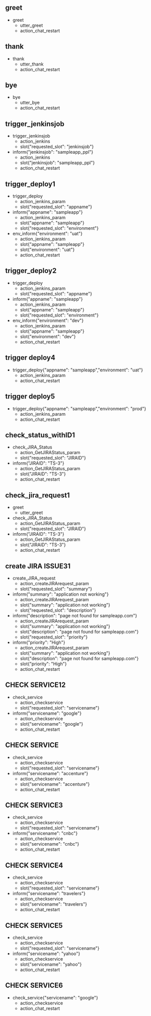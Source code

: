 ## greet
* greet
    - utter_greet
	- action_chat_restart

## thank
* thank
    - utter_thank
	- action_chat_restart

## bye
* bye
    - utter_bye
	- action_chat_restart










## trigger_jenkinsjob
* trigger_jenkinsjob
	- action_jenkins
	- slot{"requested_slot": "jenkinsjob"}
* inform{"jenkinsjob": "sampleapp_ppl"}
	- action_jenkins
	- slot{"jenkinsjob": "sampleapp_ppl"}
	- action_chat_restart
	





	



	


## trigger_deploy1
* trigger_deploy
	- action_jenkins_param
	- slot{"requested_slot": "appname"}
* inform{"appname": "sampleapp"}
	- action_jenkins_param
	- slot{"appname": "sampleapp"}
	- slot{"requested_slot": "environment"}
* env_inform{"environment": "uat"}
	- action_jenkins_param
	- slot{"appname": "sampleapp"}
	- slot{"environment": "uat"}
	- action_chat_restart

## trigger_deploy2
* trigger_deploy
	- action_jenkins_param
	- slot{"requested_slot": "appname"}
* inform{"appname": "sampleapp"}
	- action_jenkins_param
	- slot{"appname": "sampleapp"}
	- slot{"requested_slot": "environment"}
* env_inform{"environment": "dev"}
	- action_jenkins_param
	- slot{"appname": "sampleapp"}
	- slot{"environment": "dev"}
	- action_chat_restart


	


## trigger deploy4
* trigger_deploy{"appname": "sampleapp","environment": "uat"}
	- action_jenkins_param
	- action_chat_restart

## trigger deploy5
* trigger_deploy{"appname": "sampleapp","environment": "prod"}
	- action_jenkins_param
	- action_chat_restart



	



## check_status_withID1
* check_JIRA_Status
    - action_GetJIRAStatus_param
	- slot{"requested_slot": "JIRAID"}
* inform{"JIRAID": "TS-3"}
	- action_GetJIRAStatus_param
	- slot{"JIRAID": "TS-3"}
	- action_chat_restart
	
	
## check_jira_request1
* greet
    - utter_greet
* check_JIRA_Status
    - action_GetJIRAStatus_param
	- slot{"requested_slot": "JIRAID"}
* inform{"JIRAID": "TS-3"}
	- action_GetJIRAStatus_param
	- slot{"JIRAID": "TS-3"}
	- action_chat_restart
	

	







## create JIRA ISSUE31
* create_JIRA_request
	- action_createJIRArequest_param
	- slot{"requested_slot": "summary"}
* inform{"summary": "application not working"}
	- action_createJIRArequest_param
	- slot{"summary": "application not working"}
	- slot{"requested_slot": "description"}
* inform{"description": "page not found for sampleapp.com"}
	- action_createJIRArequest_param
	- slot{"summary": "application not working"}
	- slot{"description": "page not found for sampleapp.com"}
	- slot{"requested_slot": "priority"}
* inform{"priority": "High"}
	- action_createJIRArequest_param
	- slot{"summary": "application not working"}
	- slot{"description": "page not found for sampleapp.com"}	
	- slot{"priority": "High"}
	- action_chat_restart









		
## CHECK SERVICE12
* check_service
	- action_checkservice
	- slot{"requested_slot": "servicename"}
* inform{"servicename": "google"}
	- action_checkservice
	- slot{"servicename": "google"}
	- action_chat_restart

## CHECK SERVICE
* check_service
	- action_checkservice
	- slot{"requested_slot": "servicename"}
* inform{"servicename": "accenture"}
	- action_checkservice
	- slot{"servicename": "accenture"}
	- action_chat_restart

## CHECK SERVICE3
* check_service
	- action_checkservice
	- slot{"requested_slot": "servicename"}
* inform{"servicename": "cnbc"}
	- action_checkservice
	- slot{"servicename": "cnbc"}
	- action_chat_restart
	
## CHECK SERVICE4
* check_service
	- action_checkservice
	- slot{"requested_slot": "servicename"}
* inform{"servicename": "travelers"}
	- action_checkservice
	- slot{"servicename": "travelers"}
	- action_chat_restart

## CHECK SERVICE5
* check_service
	- action_checkservice
	- slot{"requested_slot": "servicename"}
* inform{"servicename": "yahoo"}
	- action_checkservice
	- slot{"servicename": "yahoo"}
	- action_chat_restart
	
	
## CHECK SERVICE6
* check_service{"servicename": "google"}
	- action_checkservice
	- action_chat_restart


 
